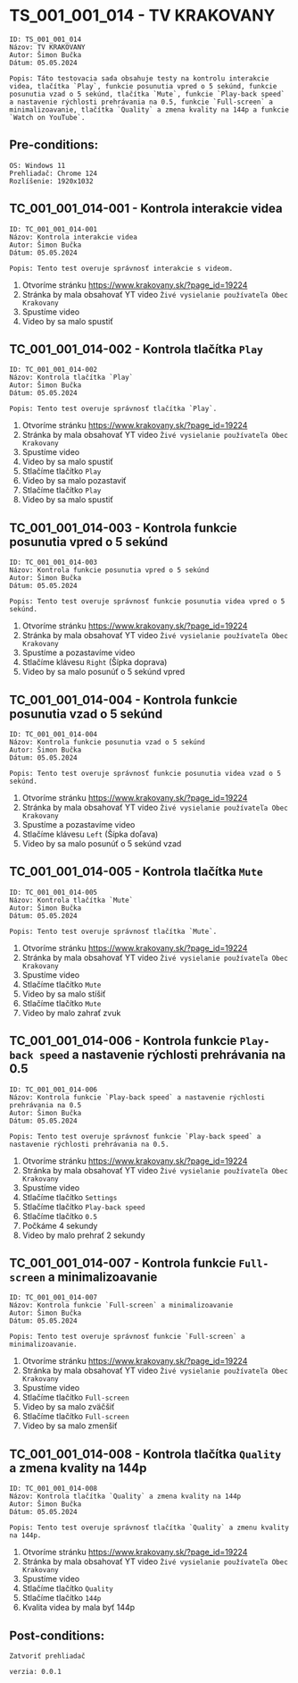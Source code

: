 # TS_001_001_014 - TV KRAKOVANY

```
ID: TS_001_001_014
Názov: TV KRAKOVANY
Autor: Šimon Bučka
Dátum: 05.05.2024
```

```
Popis: Táto testovacia sada obsahuje testy na kontrolu interakcie videa, tlačítka `Play`, funkcie posunutia vpred o 5 sekúnd, funkcie posunutia vzad o 5 sekúnd, tlačítka `Mute`, funkcie `Play-back speed` a nastavenie rýchlosti prehrávania na 0.5, funkcie `Full-screen` a minimalizoavanie, tlačítka `Quality` a zmena kvality na 144p a funkcie `Watch on YouTube`.
```

## Pre-conditions:

```
OS: Windows 11
Prehliadač: Chrome 124
Rozlíšenie: 1920x1032
```

## TC_001_001_014-001 - Kontrola interakcie videa

```
ID: TC_001_001_014-001
Názov: Kontrola interakcie videa
Autor: Šimon Bučka
Dátum: 05.05.2024
```

```
Popis: Tento test overuje správnosť interakcie s videom.
```

1. Otvoríme stránku https://www.krakovany.sk/?page_id=19224
2. Stránka by mala obsahovať YT video `Živé vysielanie používateľa Obec Krakovany`
3. Spustíme video
4. Video by sa malo spustiť

## TC_001_001_014-002 - Kontrola tlačítka `Play`

```
ID: TC_001_001_014-002
Názov: Kontrola tlačítka `Play`
Autor: Šimon Bučka
Dátum: 05.05.2024
```

```
Popis: Tento test overuje správnosť tlačítka `Play`.
```

1. Otvoríme stránku https://www.krakovany.sk/?page_id=19224
2. Stránka by mala obsahovať YT video `Živé vysielanie používateľa Obec Krakovany`
3. Spustíme video
4. Video by sa malo spustiť
5. Stlačíme tlačítko `Play`
6. Video by sa malo pozastaviť
7. Stlačíme tlačítko `Play`
8. Video by sa malo spustiť

## TC_001_001_014-003 - Kontrola funkcie posunutia vpred o 5 sekúnd

```
ID: TC_001_001_014-003
Názov: Kontrola funkcie posunutia vpred o 5 sekúnd
Autor: Šimon Bučka
Dátum: 05.05.2024
```

```
Popis: Tento test overuje správnosť funkcie posunutia videa vpred o 5 sekúnd.
```

1. Otvoríme stránku https://www.krakovany.sk/?page_id=19224
2. Stránka by mala obsahovať YT video `Živé vysielanie používateľa Obec Krakovany`
3. Spustíme a pozastavíme video
4. Stlačíme klávesu `Right` (Šípka doprava)
5. Video by sa malo posunúť o 5 sekúnd vpred

## TC_001_001_014-004 - Kontrola funkcie posunutia vzad o 5 sekúnd

```
ID: TC_001_001_014-004
Názov: Kontrola funkcie posunutia vzad o 5 sekúnd
Autor: Šimon Bučka
Dátum: 05.05.2024
```

```
Popis: Tento test overuje správnosť funkcie posunutia videa vzad o 5 sekúnd.
```

1. Otvoríme stránku https://www.krakovany.sk/?page_id=19224
2. Stránka by mala obsahovať YT video `Živé vysielanie používateľa Obec Krakovany`
3. Spustíme a pozastavíme video
4. Stlačíme klávesu `Left` (Šípka doľava)
5. Video by sa malo posunúť o 5 sekúnd vzad

## TC_001_001_014-005 - Kontrola tlačítka `Mute`

```
ID: TC_001_001_014-005
Názov: Kontrola tlačítka `Mute`
Autor: Šimon Bučka
Dátum: 05.05.2024
```

```
Popis: Tento test overuje správnosť tlačítka `Mute`.
```

1. Otvoríme stránku https://www.krakovany.sk/?page_id=19224
2. Stránka by mala obsahovať YT video `Živé vysielanie používateľa Obec Krakovany`
3. Spustíme video
4. Stlačíme tlačítko `Mute`
5. Video by sa malo stíšiť
6. Stlačíme tlačítko `Mute`
7. Video by malo zahrať zvuk

## TC_001_001_014-006 - Kontrola funkcie `Play-back speed` a nastavenie rýchlosti prehrávania na 0.5

```
ID: TC_001_001_014-006
Názov: Kontrola funkcie `Play-back speed` a nastavenie rýchlosti prehrávania na 0.5
Autor: Šimon Bučka
Dátum: 05.05.2024
```

```
Popis: Tento test overuje správnosť funkcie `Play-back speed` a nastavenie rýchlosti prehrávania na 0.5.
```

1. Otvoríme stránku https://www.krakovany.sk/?page_id=19224
2. Stránka by mala obsahovať YT video `Živé vysielanie používateľa Obec Krakovany`
3. Spustíme video
4. Stlačíme tlačítko `Settings`
5. Stlačíme tlačítko `Play-back speed`
6. Stlačíme tlačítko `0.5`
7. Počkáme 4 sekundy
8. Video by malo prehrať 2 sekundy

## TC_001_001_014-007 - Kontrola funkcie `Full-screen` a minimalizoavanie

```
ID: TC_001_001_014-007
Názov: Kontrola funkcie `Full-screen` a minimalizoavanie
Autor: Šimon Bučka
Dátum: 05.05.2024
```

```
Popis: Tento test overuje správnosť funkcie `Full-screen` a minimalizoavanie.
```

1. Otvoríme stránku https://www.krakovany.sk/?page_id=19224
2. Stránka by mala obsahovať YT video `Živé vysielanie používateľa Obec Krakovany`
3. Spustíme video
4. Stlačíme tlačítko `Full-screen`
5. Video by sa malo zväčšiť
6. Stlačíme tlačítko `Full-screen`
7. Video by sa malo zmenšiť

## TC_001_001_014-008 - Kontrola tlačítka `Quality` a zmena kvality na 144p

```
ID: TC_001_001_014-008
Názov: Kontrola tlačítka `Quality` a zmena kvality na 144p
Autor: Šimon Bučka
Dátum: 05.05.2024
```

```
Popis: Tento test overuje správnosť tlačítka `Quality` a zmenu kvality na 144p.
```

1. Otvoríme stránku https://www.krakovany.sk/?page_id=19224
2. Stránka by mala obsahovať YT video `Živé vysielanie používateľa Obec Krakovany`
3. Spustíme video
4. Stlačíme tlačítko `Quality`
5. Stlačíme tlačítko `144p`
6. Kvalita videa by mala byť 144p

## Post-conditions:

```
Zatvoriť prehliadač
```

```
verzia: 0.0.1
```
